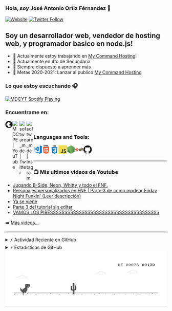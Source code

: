 ### Hola, soy José Antonio Ortiz Férnandez 👋

[![Website](https://img.shields.io/website?label=mycommand.xyz&style=for-the-badge&url=https%3A%2F%2Fmycommand.xyz)](https://mycommand.xyz)
[![Twitter Follow](https://img.shields.io/twitter/follow/software_mdc?color=1DA1F2&logo=twitter&style=for-the-badge)](https://twitter.com/intent/follow?original_referer=https%3A%2F%2Fgithub.com%2FMDCYT&screen_name=software_mdc)

## Soy un desarrollador web, vendedor de hosting web, y programador basico en node.js!

- 🔭 Actualmente estoy trabajando en [My Command Hosting](https://shop.mycommand.xyz)!
- 🌱 Actualmente en 4to de Secundaria
- 👯 Siempre dispuesto a aprender más
- 🥅 Metas 2020-2021: Lanzar al publico [My Command Hosting](https://shop.mycommand.xyz)

### Lo que estoy escuchando 🎧

[<img src="https://spotify-now-playing-theta-plum.vercel.app/api/spotify-playing" alt="MDCYT Spotify Playing" width="350" />](https://open.spotify.com/user/xy18xk4fmg1ebz1840v28lqtq)

### Encuentrame en:

[<img align="left" alt="mycommand.xyz" width="22px" src="https://raw.githubusercontent.com/iconic/open-iconic/master/svg/globe.svg" />][website]
[<img align="left" alt="MDCPE | YouTube" width="22px" src="https://cdn.jsdelivr.net/npm/simple-icons@v3/icons/youtube.svg" />][youtube]
[<img align="left" alt="software_mdc | Twitter" width="22px" src="https://cdn.jsdelivr.net/npm/simple-icons@v3/icons/twitter.svg" />][twitter]
[<img align="left" alt="software_mdc | Instagram" width="22px" src="https://cdn.jsdelivr.net/npm/simple-icons@v3/icons/instagram.svg" />][instagram]

<br />

### Languages and Tools:

<img align="left" alt="Visual Studio Code" width="26px" src="https://raw.githubusercontent.com/github/explore/80688e429a7d4ef2fca1e82350fe8e3517d3494d/topics/visual-studio-code/visual-studio-code.png" />
<img align="left" alt="HTML5" width="26px" src="https://raw.githubusercontent.com/github/explore/80688e429a7d4ef2fca1e82350fe8e3517d3494d/topics/html/html.png" />
<img align="left" alt="CSS3" width="26px" src="https://raw.githubusercontent.com/github/explore/80688e429a7d4ef2fca1e82350fe8e3517d3494d/topics/css/css.png" />
<img align="left" alt="JavaScript" width="26px" src="https://raw.githubusercontent.com/github/explore/80688e429a7d4ef2fca1e82350fe8e3517d3494d/topics/javascript/javascript.png" />
<img align="left" alt="Node.js" width="26px" src="https://raw.githubusercontent.com/github/explore/80688e429a7d4ef2fca1e82350fe8e3517d3494d/topics/nodejs/nodejs.png" />
<img align="left" alt="Git" width="26px" src="https://raw.githubusercontent.com/github/explore/80688e429a7d4ef2fca1e82350fe8e3517d3494d/topics/git/git.png" />
<img align="left" alt="GitHub" width="26px" src="https://raw.githubusercontent.com/github/explore/78df643247d429f6cc873026c0622819ad797942/topics/github/github.png" />

<br />
<br />

---

### 📺 Mis ultimos videos de Youtube

<!-- YOUTUBE:START -->
- [Jugando B-Side, Neon, Whitty y todo el FNF.](https://www.youtube.com/watch?v=irtwape_itg)
- [Personajes personalizados en FNF | Parte 3 de como modear Friday Night Funkin' (Leer descripción)](https://www.youtube.com/watch?v=h8jDq_9VNB4)
- [Ya se viene](https://www.youtube.com/watch?v=wWoeska77Yk)
- [Parte 3 del tutorial sin editar](https://www.youtube.com/watch?v=o6DqqL02IMI)
- [VAMOS LOS PIBESSSSSSSSSSSSSSSSSSSSSSSSSSSSSSSSSSSSSS](https://www.youtube.com/watch?v=MhR6aFwJ_mc)
<!-- YOUTUBE:END -->

➡️ [Más videos...](https://youtube.com/c/MDCPE)

---

<details>
  <summary>⚡ Actividad Reciente en GitHub</summary>
  
<!--START_SECTION:activity-->
1. 🗣 Commented on [#1](https://github.com/MDCYT/Any-Bot/issues/1) in [MDCYT/Any-Bot](https://github.com/MDCYT/Any-Bot)
<!--END_SECTION:activity-->

</details>

<details>
  <summary>⚡ Estadisticas de GitHub</summary>

  <img align="center" alt="Mis estadisticas de GitHub" src="https://github-readme-stats.vercel.app/api?username=MDCYT&show_icons=true&hide_border=true&theme=radical&locale=es" />

  <img align="center" alt="Horas de Trabajo semanales" src="https://github-readme-stats.vercel.app/api/wakatime?username=@MDC&theme=radical&custom_title=Horas%20de%20trabajo%20esta%20semana" />

  <img align="center" alt="Lenguajes mas usados" src="https://github-readme-stats.vercel.app/api/top-langs/?username=MDCYT&layout=compact&hide_border=true&theme=radical&locale=es" />
</details>

<img align="center" src="https://github.com/MDCYT/MDCYT/blob/main/dino.gif?raw=true">

[website]: https://mycommand.xyz
[twitter]: https://twitter.com/software_mdc
[youtube]: https://youtube.com/c/MDCPE
[instagram]: https://instagram.com/software_mdc
